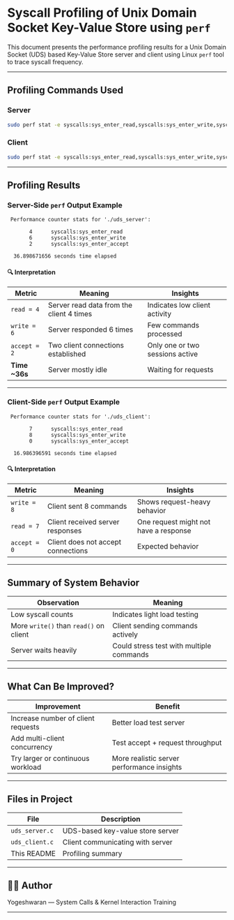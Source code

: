 # Syscall Profiling of Unix Domain Socket Key-Value Store using `perf`

This document presents the performance profiling results for a Unix Domain Socket (UDS) based Key-Value Store server and client using Linux `perf` tool to trace syscall frequency.

---

## Profiling Commands Used

### Server
```bash
sudo perf stat -e syscalls:sys_enter_read,syscalls:sys_enter_write,syscalls:sys_enter_accept ./uds_server
```

### Client
```bash
sudo perf stat -e syscalls:sys_enter_read,syscalls:sys_enter_write,syscalls:sys_enter_accept ./uds_client
```

---

## Profiling Results

### Server-Side `perf` Output Example

```
 Performance counter stats for './uds_server':

       4      syscalls:sys_enter_read
       6      syscalls:sys_enter_write
       2      syscalls:sys_enter_accept

  36.898671656 seconds time elapsed
```

#### 🔍 Interpretation

| Metric | Meaning | Insights |
|--------|---------|----------|
| `read = 4` | Server read data from the client 4 times | Indicates low client activity |
| `write = 6` | Server responded 6 times | Few commands processed |
| `accept = 2` | Two client connections established | Only one or two sessions active |
| **Time ~36s** | Server mostly idle | Waiting for requests |

---

### Client-Side `perf` Output Example

```
 Performance counter stats for './uds_client':

       7      syscalls:sys_enter_read
       8      syscalls:sys_enter_write
       0      syscalls:sys_enter_accept

  16.986396591 seconds time elapsed
```

#### 🔍 Interpretation

| Metric | Meaning | Insights |
|--------|---------|----------|
| `write = 8` | Client sent 8 commands | Shows request-heavy behavior |
| `read = 7` | Client received server responses | One request might not have a response |
| `accept = 0` | Client does not accept connections | Expected behavior |

---

## Summary of System Behavior

| Observation | Meaning |
|------------|---------|
| Low syscall counts | Indicates light load testing |
| More `write()` than `read()` on client | Client sending commands actively |
| Server waits heavily | Could stress test with multiple commands |

---

## What Can Be Improved?

| Improvement | Benefit |
|------------|----------|
| Increase number of client requests | Better load test server |
| Add multi-client concurrency | Test accept + request throughput |
| Try larger or continuous workload | More realistic server performance insights |

---

## Files in Project

| File | Description |
|------|-------------|
| `uds_server.c` | UDS-based key-value store server |
| `uds_client.c` | Client communicating with server |
| This README | Profiling summary |

---

## 👨‍💻 Author

Yogeshwaran — System Calls & Kernel Interaction Training

---